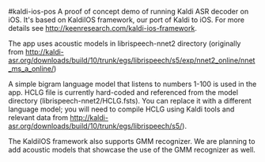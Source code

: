 #kaldi-ios-pos
A proof of concept demo of running Kaldi ASR decoder on iOS. It's based on KaldiIOS framework, our port of Kaldi to iOS. For more details see http://keenresearch.com/kaldi-ios-framework.

The app uses acoustic models in librispeech-nnet2 directory (originally from http://kaldi-asr.org/downloads/build/10/trunk/egs/librispeech/s5/exp/nnet2_online/nnet_ms_a_online/)

A simple bigram language model that listens to numbers 1-100 is used in the app. HCLG file is currently hard-coded and referenced from the model directory (librispeech-nnet2/HCLG.fsts). You can replace it with a different language model; you  will need to compile HCLG using Kaldi tools and relevant data from http://kaldi-asr.org/downloads/build/10/trunk/egs/librispeech/s5/).

The KaldiIOS framework also supports GMM recognizer. We are planning to add acoustic models that showcase the use of the GMM recognizer as well.



